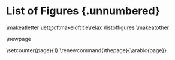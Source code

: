 # List of Figures {.unnumbered}

\makeatletter
\let\@cftmakeloftitle\relax
\listoffigures
\makeatother

\newpage

\setcounter{page}{1}
\renewcommand{\thepage}{\arabic{page}}
